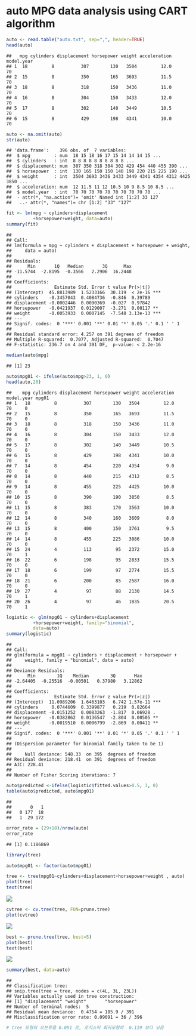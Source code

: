 auto MPG data analysis using CART algorithm
================

``` r
auto <- read.table("auto.txt", sep=",", header=TRUE)
head(auto)
```

    ##   mpg cylinders displacement horsepower weight acceleration model.year
    ## 1  18         8          307        130   3504         12.0         70
    ## 2  15         8          350        165   3693         11.5         70
    ## 3  18         8          318        150   3436         11.0         70
    ## 4  16         8          304        150   3433         12.0         70
    ## 5  17         8          302        140   3449         10.5         70
    ## 6  15         8          429        198   4341         10.0         70

``` r
auto <- na.omit(auto)
str(auto)
```

    ## 'data.frame':    396 obs. of  7 variables:
    ##  $ mpg         : num  18 15 18 16 17 15 14 14 14 15 ...
    ##  $ cylinders   : int  8 8 8 8 8 8 8 8 8 8 ...
    ##  $ displacement: num  307 350 318 304 302 429 454 440 455 390 ...
    ##  $ horsepower  : int  130 165 150 150 140 198 220 215 225 190 ...
    ##  $ weight      : int  3504 3693 3436 3433 3449 4341 4354 4312 4425 3850 ...
    ##  $ acceleration: num  12 11.5 11 12 10.5 10 9 8.5 10 8.5 ...
    ##  $ model.year  : int  70 70 70 70 70 70 70 70 70 70 ...
    ##  - attr(*, "na.action")= 'omit' Named int [1:2] 33 127
    ##   ..- attr(*, "names")= chr [1:2] "33" "127"

``` r
fit <- lm(mpg ~ cylinders+displacement 
          +horsepower+weight, data=auto)
summary(fit)
```

    ## 
    ## Call:
    ## lm(formula = mpg ~ cylinders + displacement + horsepower + weight, 
    ##     data = auto)
    ## 
    ## Residuals:
    ##      Min       1Q   Median       3Q      Max 
    ## -11.5744  -2.8195  -0.3566   2.2906  16.2448 
    ## 
    ## Coefficients:
    ##                Estimate Std. Error t value Pr(>|t|)    
    ## (Intercept)  45.8813989  1.5233166  30.119  < 2e-16 ***
    ## cylinders    -0.3457043  0.4084736  -0.846  0.39789    
    ## displacement -0.0002446  0.0090369  -0.027  0.97842    
    ## horsepower   -0.0421937  0.0129007  -3.271  0.00117 ** 
    ## weight       -0.0053933  0.0007145  -7.548 3.13e-13 ***
    ## ---
    ## Signif. codes:  0 '***' 0.001 '**' 0.01 '*' 0.05 '.' 0.1 ' ' 1
    ## 
    ## Residual standard error: 4.257 on 391 degrees of freedom
    ## Multiple R-squared:  0.7077, Adjusted R-squared:  0.7047 
    ## F-statistic: 236.7 on 4 and 391 DF,  p-value: < 2.2e-16

``` r
median(auto$mpg)
```

    ## [1] 23

``` r
auto$mpg01 <- ifelse(auto$mpg>23, 1, 0)
head(auto,20)
```

    ##    mpg cylinders displacement horsepower weight acceleration model.year mpg01
    ## 1   18         8          307        130   3504         12.0         70     0
    ## 2   15         8          350        165   3693         11.5         70     0
    ## 3   18         8          318        150   3436         11.0         70     0
    ## 4   16         8          304        150   3433         12.0         70     0
    ## 5   17         8          302        140   3449         10.5         70     0
    ## 6   15         8          429        198   4341         10.0         70     0
    ## 7   14         8          454        220   4354          9.0         70     0
    ## 8   14         8          440        215   4312          8.5         70     0
    ## 9   14         8          455        225   4425         10.0         70     0
    ## 10  15         8          390        190   3850          8.5         70     0
    ## 11  15         8          383        170   3563         10.0         70     0
    ## 12  14         8          340        160   3609          8.0         70     0
    ## 13  15         8          400        150   3761          9.5         70     0
    ## 14  14         8          455        225   3086         10.0         70     0
    ## 15  24         4          113         95   2372         15.0         70     1
    ## 16  22         6          198         95   2833         15.5         70     0
    ## 17  18         6          199         97   2774         15.5         70     0
    ## 18  21         6          200         85   2587         16.0         70     0
    ## 19  27         4           97         88   2130         14.5         70     1
    ## 20  26         4           97         46   1835         20.5         70     1

``` r
logistic <- glm(mpg01 ~ cylinders+displacement 
          +horsepower+weight, family="binomial",
          data=auto)
summary(logistic)
```

    ## 
    ## Call:
    ## glm(formula = mpg01 ~ cylinders + displacement + horsepower + 
    ##     weight, family = "binomial", data = auto)
    ## 
    ## Deviance Residuals: 
    ##      Min        1Q    Median        3Q       Max  
    ## -2.64405  -0.25516  -0.00501   0.37980   3.12862  
    ## 
    ## Coefficients:
    ##                Estimate Std. Error z value Pr(>|z|)    
    ## (Intercept)  11.0989206  1.6463103   6.742 1.57e-11 ***
    ## cylinders     0.0744609  0.3399877   0.219  0.82664    
    ## displacement -0.0151252  0.0083263  -1.817  0.06928 .  
    ## horsepower   -0.0382862  0.0136547  -2.804  0.00505 ** 
    ## weight       -0.0019510  0.0006799  -2.869  0.00411 ** 
    ## ---
    ## Signif. codes:  0 '***' 0.001 '**' 0.01 '*' 0.05 '.' 0.1 ' ' 1
    ## 
    ## (Dispersion parameter for binomial family taken to be 1)
    ## 
    ##     Null deviance: 548.33  on 395  degrees of freedom
    ## Residual deviance: 218.41  on 391  degrees of freedom
    ## AIC: 228.41
    ## 
    ## Number of Fisher Scoring iterations: 7

``` r
auto$predicted <-ifelse(logistic$fitted.values>0.5, 1, 0)
table(auto$predicted, auto$mpg01)
```

    ##    
    ##       0   1
    ##   0 177  18
    ##   1  29 172

``` r
error_rate = (29+18)/nrow(auto)
error_rate
```

    ## [1] 0.1186869

``` r
library(tree)
```

``` r
auto$mpg01 <- factor(auto$mpg01)

tree <- tree(mpg01~cylinders+displacement+horsepower+weight , auto)
plot(tree)
text(tree)
```

![](빅데이터분석방법론-과제5_files/figure-markdown_github/unnamed-chunk-10-1.png)

``` r
cvtree <- cv.tree(tree, FUN=prune.tree)
plot(cvtree)
```

![](빅데이터분석방법론-과제5_files/figure-markdown_github/unnamed-chunk-11-1.png)

``` r
best <- prune.tree(tree, best=5)
plot(best)
text(best)
```

![](빅데이터분석방법론-과제5_files/figure-markdown_github/unnamed-chunk-12-1.png)

``` r
summary(best, data=auto)
```

    ## 
    ## Classification tree:
    ## snip.tree(tree = tree, nodes = c(4L, 3L, 23L))
    ## Variables actually used in tree construction:
    ## [1] "displacement" "weight"       "horsepower"  
    ## Number of terminal nodes:  5 
    ## Residual mean deviance:  0.4754 = 185.9 / 391 
    ## Misclassification error rate: 0.09091 = 36 / 396

``` r
# tree 모형의 오분류율 0.091 로, 로지스틱 회귀모형의  0.119 보다 낮음
```
